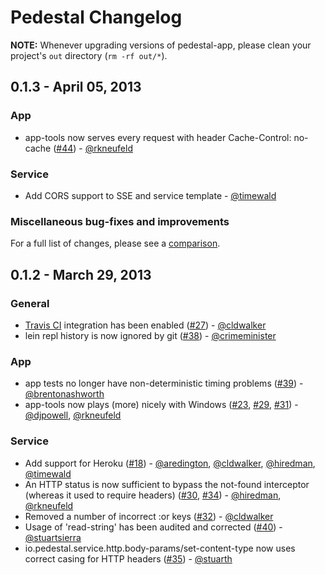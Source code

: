 # Pedestal Changelog

**NOTE:** Whenever upgrading versions of pedestal-app, please clean your project's `out` directory (`rm -rf out/*`).

## 0.1.3 - April 05, 2013

### App

* app-tools now serves every request with header Cache-Control: no-cache ([\#44](https://github.com/pedestal/pedestal/issues/44)) - [@rkneufeld](https://github.com/rkneufeld)

### Service

* Add CORS support to SSE and service template - [@timewald](https://github.com/timewald)

### Miscellaneous bug-fixes and improvements

For a full list of changes, please see a [comparison](https://github.com/pedestal/pedestal/compare/0.1.2...0.1.3).


## 0.1.2 - March 29, 2013

### General

* [Travis CI](https://travis-ci.org/pedestal/pedestal) integration has been enabled ([\#27](https://github.com/pedestal/pedestal/issues/27)) - [@cldwalker](https://github.com/cldwalker)
* lein repl history is now ignored by git ([\#38](https://github.com/pedestal/pedestal/issues/38)) - [@crimeminister](https://github.com/crimeminister)

### App

* app tests no longer have non-deterministic timing problems ([\#39](https://github.com/pedestal/pedestal/issues/39)) - [@brentonashworth](https://github.com/brentonashworth)
* app-tools now plays (more) nicely with Windows ([\#23](https://github.com/pedestal/pedestal/issues/23), [\#29](https://github.com/pedestal/pedestal/issues/29), [\#31](https://github.com/pedestal/pedestal/issues/31)) - [@djpowell](https://github.com/djpowell), [@rkneufeld](https://github.com/rkneufeld)

### Service

* Add support for Heroku ([\#18](https://github.com/pedestal/pedestal/issues/18)) - [@aredington](https://github.com/aredington), [@cldwalker](https://github.com/cldwalker), [@hiredman](https://github.com/hiredman), [@timewald](https://github.com/timewald)
* An HTTP status is now sufficient to bypass the not-found interceptor (whereas it used to require headers) ([\#30](https://github.com/pedestal/pedestal/issues/30), [\#34](https://github.com/pedestal/pedestal/issues/34)) - [@hiredman](https://github.com/hiredman), [@rkneufeld](https://github.com/rkneufeld)
* Removed a number of incorrect :or keys ([\#32](https://github.com/pedestal/pedestal/issues/32)) - [@cldwalker](https://github.com/cldwalker)
* Usage of 'read-string' has been audited and corrected ([\#40](https://github.com/pedestal/pedestal/issues/40)) - [@stuartsierra](https://github.com/stuartsierra)
* io.pedestal.service.http.body-params/set-content-type now uses correct casing for HTTP headers ([\#35](https://github.com/pedestal/pedestal/issues/35)) - [@stuarth](https://github.com/stuarth)
